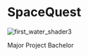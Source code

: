 # SpaceQuest

![first_water_shader3](https://user-images.githubusercontent.com/60736526/198154466-4d5a5c31-3eaa-413d-87c1-f8de1e2108a3.png)

Major Project Bachelor
